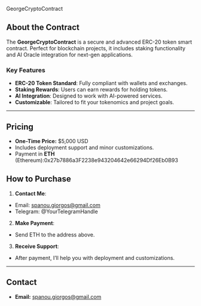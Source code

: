 GeorgeCryptoContract

## About the Contract
The **GeorgeCryptoContract** is a secure and advanced ERC-20 token smart contract. Perfect for blockchain projects, it includes staking functionality and AI Oracle integration for next-gen applications.

### Key Features
- **ERC-20 Token Standard**: Fully compliant with wallets and exchanges.
- **Staking Rewards**: Users can earn rewards for holding tokens.
- **AI Integration**: Designed to work with AI-powered services.
- **Customizable**: Tailored to fit your tokenomics and project goals.

---

## Pricing
- **One-Time Price:** $5,000 USD
- Includes deployment support and minor customizations.
- Payment in **ETH** (Ethereum):0x27b7886a3F2238e943204642e66294Df26Eb0B93

## How to Purchase
1. **Contact Me**:
 - Email: spanou.giorgos@gmail.com
 - Telegram: @YourTelegramHandle
2. **Make Payment**:
 - Send ETH to the address above.
3. **Receive Support**:
 - After payment, I’ll help you with deployment and customizations.

---

## Contact
- **Email:** spanou.giorgos@gmail.com
